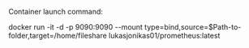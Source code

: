 Container launch command:

docker run -it -d -p 9090:9090 --mount type=bind,source=$Path-to-folder,target=/home/fileshare lukasjonikas01/prometheus:latest

